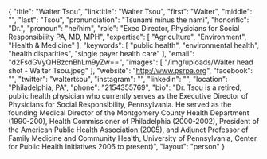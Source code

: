 {
  "title": "Walter Tsou",
  "linktitle": "Walter Tsou",
  "first": "Walter",
  "middle": "",
  "last": "Tsou",
  "pronunciation": "Tsunami minus the nami",
  "honorific": "Dr.",
  "pronoun": "he/him",
  "role": "Exec Director, Physicians for Social Responsibility PA, MD, MPH",
  "expertise": [
    "Agriculture",
    "Environment",
    "Health & Medicine"
  ],
  "keywords": [
    "public health",
    "environmental health",
    "health disparities",
    "single payer health care"
  ],
  "email": "d2FsdGVyQHBzcnBhLm9yZw==",
  "images": [
    "/img/uploads/Walter head shot - Walter Tsou.jpeg"
  ],
  "website": "http://www.psrpa.org",
  "facebook": "",
  "twitter": "waltertsou",
  "instagram": "",
  "linkedin": "",
  "location": "Philadelphia, PA",
  "phone": "2154355769",
  "bio": "Dr. Tsou is a retired, public health physician who currently serves as the Executive Director of Physicians for Social Responsibility, Pennsylvania.  He served as the founding Medical Director of the Montgomery County Health Department (1990-200), Health Commissioner of Philadelphia (2000-2002), President of the American Public Health Association (2005), and Adjunct Professor of Family Medicine and Community Health, University of Pennsylvania, Center for Public Health Initiatives 2006 to present)",
  "layout": "person"
}

